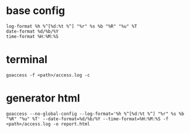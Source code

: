# base config
```
log-format %h %^[%d:%t %^] "%r" %s %b "%R" "%u" %T
date-format %d/%b/%Y
time-format %H:%M:%S
```

# terminal

```
goaccess -f <path>/access.log -c
```

# generator html

```
goaccess --no-global-config --log-format='%h %^[%d:%t %^] "%r" %s %b "%R" "%u" %T' --date-format=%d/%b/%Y --time-format=%H:%M:%S -f <path>/access.log -o report.html
```
